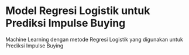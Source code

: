 # Model Regresi Logistik untuk Prediksi Impulse Buying
 Machine Learning dengan metode Regresi Logistik yang digunakan untuk Prediksi Impulse Buying
